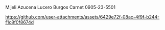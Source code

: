 Mijeli Azucena Lucero Burgos
Carnet 0905-23-5501

https://github.com/user-attachments/assets/6429e72f-08ac-4f9f-b244-f1c8f0f8674d
